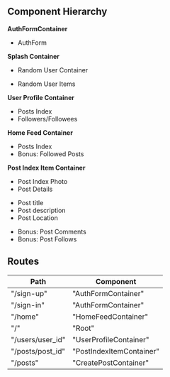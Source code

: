 ## Component Hierarchy

**AuthFormContainer**
 - AuthForm

**Splash Container**
 - Random User Container
  + Random User Items

**User Profile Container**
 - Posts Index
 - Followers/Followees

**Home Feed Container**
 - Posts Index
 - Bonus: Followed Posts

**Post Index Item Container**
 - Post Index Photo
 - Post Details
  + Post title
  + Post description
  + Post Location
 - Bonus: Post Comments
 - Bonus: Post Follows



## Routes

|Path   | Component   |
|-------|-------------|
| "/sign-up" | "AuthFormContainer" |
| "/sign-in" | "AuthFormContainer" |
| "/home" | "HomeFeedContainer" |
| "/" | "Root" |
| "/users/user_id" | "UserProfileContainer" |
| "/posts/post_id" | "PostIndexItemContainer" |
| "/posts" | "CreatePostContainer" |

